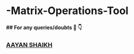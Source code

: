 # -Matrix-Operations-Tool
**## For any queries/doubts 🔗 👇**

### [AAYAN SHAIKH](https://amackcode.blogspot.com/)
